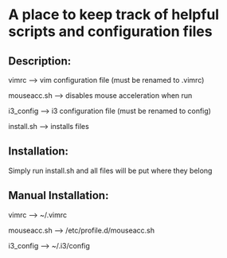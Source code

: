 # A place to keep track of helpful scripts and configuration files

## Description: 
vimrc       --> vim configuration file (must be renamed to .vimrc)

mouseacc.sh --> disables mouse acceleration when run 

i3_config   --> i3 configuration file (must be renamed to config)

install.sh  --> installs files

## Installation:
Simply run install.sh and all files will be put where they belong

## Manual Installation:
vimrc       --> ~/.vimrc 

mouseacc.sh --> /etc/profile.d/mouseacc.sh

i3_config       --> ~/.i3/config
